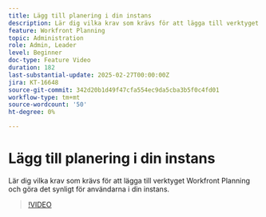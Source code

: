 ```yaml
---
title: Lägg till planering i din instans
description: Lär dig vilka krav som krävs för att lägga till verktyget Workfront Planning och göra det synligt för användarna i din instans.
feature: Workfront Planning
topic: Administration
role: Admin, Leader
level: Beginner
doc-type: Feature Video
duration: 182
last-substantial-update: 2025-02-27T00:00:00Z
jira: KT-16648
source-git-commit: 342d20b1d49f47cfa554ec9da5cba3b5f0c4fd01
workflow-type: tm+mt
source-wordcount: '50'
ht-degree: 0%

---
```



# Lägg till planering i din instans

Lär dig vilka krav som krävs för att lägga till verktyget Workfront Planning och göra det synligt för användarna i din instans.

>[!VIDEO](https://video.tv.adobe.com/v/3447930/?learn=on&enablevpops)
